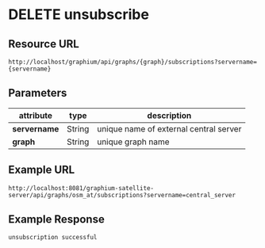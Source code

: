# DELETE unsubscribe

## Resource URL

`http://localhost/graphium/api/graphs/{graph}/subscriptions?servername={servername}`

## Parameters

| attribute      | type   | description                            |
| -------------- | ------ | -------------------------------------- |
| **servername** | String | unique name of external central server |
| **graph**      | String | unique graph name                      |
## Example URL

`http://localhost:8081/graphium-satellite-server/api/graphs/osm_at/subscriptions?servername=central_server`

## Example Response

`unsubscription successful`